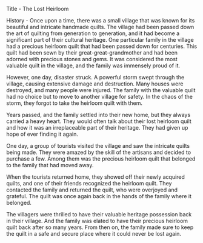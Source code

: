 Title - The Lost Heirloom

History - Once upon a time, there was a small village that was known for its beautiful and intricate handmade quilts. The village had been passed down the art of quilting from generation to generation, and it had become a significant part of their cultural heritage. One particular family in the village had a precious heirloom quilt that had been passed down for centuries. This quilt had been sewn by their great-great-grandmother and had been adorned with precious stones and gems. It was considered the most valuable quilt in the village, and the family was immensely proud of it.

However, one day, disaster struck. A powerful storm swept through the village, causing extensive damage and destruction. Many houses were destroyed, and many people were injured. The family with the valuable quilt had no choice but to move to another village for safety. In the chaos of the storm, they forgot to take the heirloom quilt with them.

Years passed, and the family settled into their new home, but they always carried a heavy heart. They would often talk about their lost heirloom quilt and how it was an irreplaceable part of their heritage. They had given up hope of ever finding it again.

One day, a group of tourists visited the village and saw the intricate quilts being made. They were amazed by the skill of the artisans and decided to purchase a few. Among them was the precious heirloom quilt that belonged to the family that had moved away.

When the tourists returned home, they showed off their newly acquired quilts, and one of their friends recognized the heirloom quilt. They contacted the family and returned the quilt, who were overjoyed and grateful. The quilt was once again back in the hands of the family where it belonged.

The villagers were thrilled to have their valuable heritage possession back in their village. And the family was elated to have their precious heirloom quilt back after so many years. From then on, the family made sure to keep the quilt in a safe and secure place where it could never be lost again.